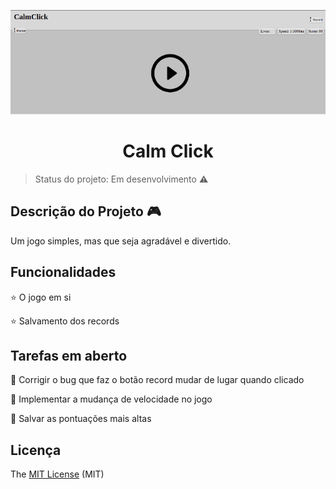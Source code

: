 <p align="center">
  <img src="https://github.com/Vsspaulasouza/calmclick/blob/master/screenshot.png"/>
</p>
<h1 align="center"> Calm Click </h1>

> Status do projeto: Em desenvolvimento :warning:

## Descrição do Projeto :video_game:

<p align="justify">Um jogo simples, mas que seja agradável e divertido.</p>

## Funcionalidades 

:star: O jogo em si

:star: Salvamento dos records

## Tarefas em aberto

:memo:  Corrigir o bug que faz o botão record mudar de lugar quando clicado

:memo: Implementar a mudança de velocidade no jogo 

:memo: Salvar as pontuações mais altas

## Licença 

The [MIT License](https://github.com/Vsspaulasouza/calmclick/blob/master/LICENSE) (MIT)
